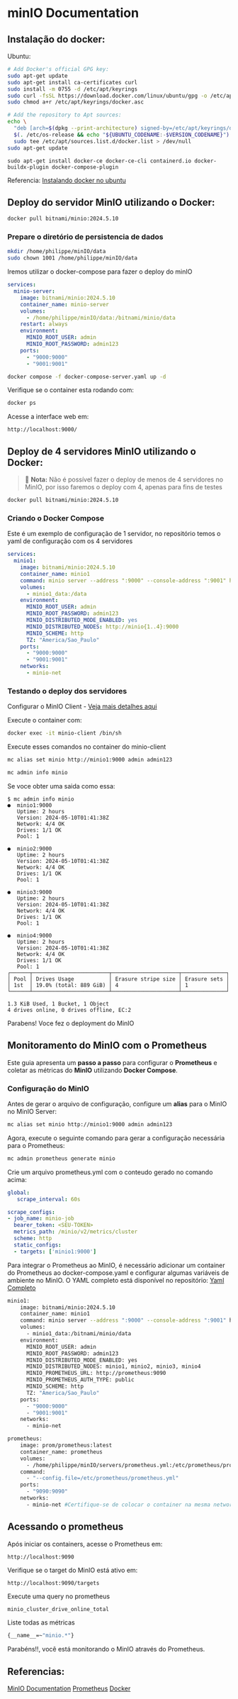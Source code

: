 # minIO Documentation


## Instalação do docker:

Ubuntu:
```sh
# Add Docker's official GPG key:
sudo apt-get update
sudo apt-get install ca-certificates curl
sudo install -m 0755 -d /etc/apt/keyrings
sudo curl -fsSL https://download.docker.com/linux/ubuntu/gpg -o /etc/apt/keyrings/docker.asc
sudo chmod a+r /etc/apt/keyrings/docker.asc

# Add the repository to Apt sources:
echo \
  "deb [arch=$(dpkg --print-architecture) signed-by=/etc/apt/keyrings/docker.asc] https://download.docker.com/linux/ubuntu \
  $(. /etc/os-release && echo "${UBUNTU_CODENAME:-$VERSION_CODENAME}") stable" | \
  sudo tee /etc/apt/sources.list.d/docker.list > /dev/null
sudo apt-get update
```

```
sudo apt-get install docker-ce docker-ce-cli containerd.io docker-buildx-plugin docker-compose-plugin
```

Referencia: [Instalando docker no ubuntu](https://docs.docker.com/engine/install/ubuntu/#install-using-the-repository)

## Deploy do servidor MinIO utilizando o Docker:

```sh
docker pull bitnami/minio:2024.5.10
```

### Prepare o diretório de persistencia de dados

```sh
mkdir /home/philippe/minIO/data
sudo chown 1001 /home/philippe/minIO/data
```

Iremos utilizar o docker-compose para fazer o deploy do minIO

```yaml
services:
  minio-server:
    image: bitnami/minio:2024.5.10
    container_name: minio-server
    volumes:
      - /home/philippe/minIO/data:/bitnami/minio/data
    restart: always
    environment:
      MINIO_ROOT_USER: admin
      MINIO_ROOT_PASSWORD: admin123
    ports:
      - "9000:9000"
      - "9001:9001"
```

```sh
docker compose -f docker-compose-server.yaml up -d
```

Verifique se o container esta rodando com:
```sh
docker ps
```

Acesse a interface web em:
```link
http://localhost:9000/
```

## Deploy de 4 servidores MinIO utilizando o Docker:

> 📌 **Nota:** Não é possível fazer o deploy de menos de 4 servidores no MinIO, por isso faremos o deploy com 4, apenas para fins de testes

```sh
docker pull bitnami/minio:2024.5.10
```
### Criando o Docker Compose

Este é um exemplo de configuração de 1 servidor, no repositório temos o yaml de configuração com os 4 servidores
```yaml
services:
  minio1:
    image: bitnami/minio:2024.5.10
    container_name: minio1
    command: minio server --address ":9000" --console-address ":9001" http://minio{1...4}/data
    volumes:
      - minio1_data:/data
    environment:
      MINIO_ROOT_USER: admin
      MINIO_ROOT_PASSWORD: admin123
      MINIO_DISTRIBUTED_MODE_ENABLED: yes
      MINIO_DISTRIBUTED_NODES: http://minio{1..4}:9000
      MINIO_SCHEME: http
      TZ: "America/Sao_Paulo"
    ports:
      - "9000:9000"
      - "9001:9001"
    networks:
      - minio-net
```

### Testando o deploy dos servidores

Configurar o MinIO Client - [Veja mais detalhes aqui](./minio-client/README.md)

Execute o container com:
```sh
docker exec -it minio-client /bin/sh
```

Execute esses comandos no container do minio-client
```sh
mc alias set minio http://minio1:9000 admin admin123

mc admin info minio
```

Se voce obter uma saida como essa:
```
$ mc admin info minio
●  minio1:9000
   Uptime: 2 hours 
   Version: 2024-05-10T01:41:38Z
   Network: 4/4 OK 
   Drives: 1/1 OK 
   Pool: 1

●  minio2:9000
   Uptime: 2 hours 
   Version: 2024-05-10T01:41:38Z
   Network: 4/4 OK 
   Drives: 1/1 OK 
   Pool: 1

●  minio3:9000
   Uptime: 2 hours 
   Version: 2024-05-10T01:41:38Z
   Network: 4/4 OK 
   Drives: 1/1 OK 
   Pool: 1

●  minio4:9000
   Uptime: 2 hours 
   Version: 2024-05-10T01:41:38Z
   Network: 4/4 OK 
   Drives: 1/1 OK 
   Pool: 1
┌──────┬────────────────────────┬─────────────────────┬──────────────┐
│ Pool │ Drives Usage           │ Erasure stripe size │ Erasure sets │
│ 1st  │ 19.0% (total: 889 GiB) │ 4                   │ 1            │
└──────┴────────────────────────┴─────────────────────┴──────────────┘

1.3 KiB Used, 1 Bucket, 1 Object
4 drives online, 0 drives offline, EC:2
```
Parabens! Voce fez o deployment do MinIO

## Monitoramento do MinIO com o Prometheus

Este guia apresenta um **passo a passo** para configurar o **Prometheus** e coletar as métricas do **MinIO** utilizando **Docker Compose**.  

### Configuração do MinIO

Antes de gerar o arquivo de configuração, configure um **alias** para o MinIO no MinIO Server:  
```sh
mc alias set minio http://minio1:9000 admin admin123
```

Agora, execute o seguinte comando para gerar a configuração necessária para o Prometheus:
```sh
mc admin prometheus generate minio
```

Crie um arquivo prometheus.yml com o conteudo gerado no comando acima:
```yml
global:
   scrape_interval: 60s

scrape_configs:
- job_name: minio-job
  bearer_token: <SEU-TOKEN>
  metrics_path: /minio/v2/metrics/cluster
  scheme: http
  static_configs:
  - targets: ['minio1:9000']
```

Para integrar o Prometheus ao MinIO, é necessário adicionar um container do Prometheus ao docker-compose.yaml e configurar algumas variáveis de ambiente no MinIO. O YAML completo está disponível no repositório: [Yaml Completo](./docker-compose-servers-with-prometheus.yaml)

```sh
minio1:
    image: bitnami/minio:2024.5.10
    container_name: minio1
    command: minio server --address ":9000" --console-address ":9001" http://minio{1...4}/bitnami/minio/data
    volumes:
      - minio1_data:/bitnami/minio/data
    environment:
      MINIO_ROOT_USER: admin
      MINIO_ROOT_PASSWORD: admin123
      MINIO_DISTRIBUTED_MODE_ENABLED: yes
      MINIO_DISTRIBUTED_NODES: minio1, minio2, minio3, minio4
      MINIO_PROMETHEUS_URL: http://prometheus:9090
      MINIO_PROMETHEUS_AUTH_TYPE: public
      MINIO_SCHEME: http
      TZ: "America/Sao_Paulo"
    ports:
      - "9000:9000"
      - "9001:9001"
    networks:
      - minio-net

prometheus:
    image: prom/prometheus:latest
    container_name: prometheus
    volumes:
      - /home/philippe/minIO/servers/prometheus.yml:/etc/prometheus/prometheus.yml
    command:
      - "--config.file=/etc/prometheus/prometheus.yml"
    ports:
      - "9090:9090"
    networks:
      - minio-net #Certifique-se de colocar o container na mesma network em que os servidores do MinIO estao rodando.
```

## Acessando o prometheus
Após iniciar os containers, acesse o Prometheus em:
```link
http://localhost:9090
```
Verifique se o target do MinIO está ativo em:
```link
http://localhost:9090/targets
```

Execute uma query no prometheus
```sh
minio_cluster_drive_online_total
```

Liste todas as métricas
```sh
{__name__=~"minio.*"}
```

Parabéns!!, você está monitorando o MinIO através do Prometheus.

## Referencias:
[MinIO Documentation](https://min.io/docs/minio/kubernetes/upstream/index.html)
[Prometheus](https://prometheus.io/docs/introduction/overview/)
[Docker](https://docs.docker.com/get-started/)

